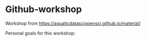 # Github-workshop

Workshop from https://aquaticdatasciopensci.github.io/material/

Personal goals for this workshop:
